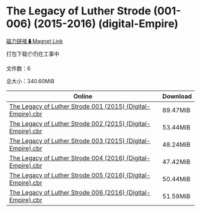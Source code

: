 # The Legacy of Luther Strode (001-006) (2015-2016) (digital-Empire)

[磁力链接⬇Magnet Link](magnet:?xt=urn:btih:25fc45a8b14dab578ab45ea3e2058e648c636e32&dn=The%20Legacy%20of%20Luther%20Strode%20%28001-006%29%20%282015-2016%29%20%28digital-Empire%29)

打包下载📦仍在工事中

文件数：6

总大小：340.60MiB

Online | Download
--- | ---
[The Legacy of Luther Strode 001 (2015) (Digital-Empire).cbr](https://github.com/alicewish/markdown/blob/master/comic/Legacy-of-Luther-Strode-001-2015-Digital-Empire-cbr.md) | 89.47MiB
[The Legacy of Luther Strode 002 (2015) (Digital-Empire).cbr](https://github.com/alicewish/markdown/blob/master/comic/Legacy-of-Luther-Strode-002-2015-Digital-Empire-cbr.md) | 53.44MiB
[The Legacy of Luther Strode 003 (2015) (Digital-Empire).cbr](https://github.com/alicewish/markdown/blob/master/comic/Legacy-of-Luther-Strode-003-2015-Digital-Empire-cbr.md) | 48.24MiB
[The Legacy of Luther Strode 004 (2016) (Digital-Empire).cbr](https://github.com/alicewish/markdown/blob/master/comic/Legacy-of-Luther-Strode-004-2016-Digital-Empire-cbr.md) | 47.42MiB
[The Legacy of Luther Strode 005 (2016) (Digital-Empire).cbr](https://github.com/alicewish/markdown/blob/master/comic/Legacy-of-Luther-Strode-005-2016-Digital-Empire-cbr.md) | 50.44MiB
[The Legacy of Luther Strode 006 (2016) (Digital-Empire).cbr](https://github.com/alicewish/markdown/blob/master/comic/Legacy-of-Luther-Strode-006-2016-Digital-Empire-cbr.md) | 51.59MiB